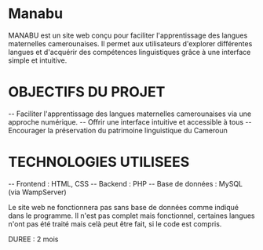 # Manabu
MANABU est un site web conçu pour faciliter l'apprentissage des langues maternelles camerounaises. Il permet aux utilisateurs d'explorer différentes langues et d'acquérir des compétences linguistiques grâce à une interface simple et intuitive.

# OBJECTIFS DU PROJET
-- Faciliter l'apprentissage des langues maternelles camerounaises via une approche numérique.
-- Offrir une interface intuitive et accessible à tous
-- Encourager la préservation du patrimoine linguistique du Cameroun

# TECHNOLOGIES UTILISEES
-- Frontend : HTML, CSS
-- Backend : PHP
-- Base de données : MySQL (via WampServer)

Le site web ne fonctionnera pas sans base de données comme indiqué dans le programme. Il n'est pas complet mais fonctionnel, certaines langues n'ont pas été traité mais celà peut être fait, si le code est compris.

DUREE : 2 mois 
